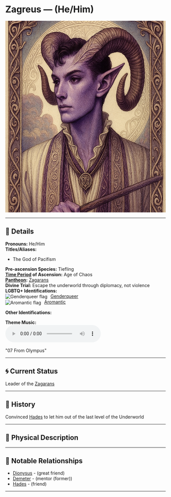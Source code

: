 # Zagreus — (He/Him)

<!-- Optional -->
<img src="zagreus.jpg" alt="Zagreus" style="height: 600px; width: auto;" />

---

## 📕 Details
**Pronouns:** He/Him  
**Titles/Aliases:**  
  - The God of Pacifism  

**Pre-ascension Species:** Tiefling  
**[Time Period](../../history/time_periods/) of Ascension:** Age of Chaos  
**[Pantheon](../../../pantheons):** [Zagarans](../../../pantheons/zagarans/index.md)  
**Divine Trial:** Escape the underworld through diplomacy, not violence  
**LGBTQ+ Identifications:**  
      <img src="../../flags/genderqueer.jpg" alt="Genderqueer flag" width="30" style="vertical-align: middle; margin-right: 6px;">
  [Genderqueer](../../../identifiers/genderqueer/index.md)  
      <img src="../../flags/aromantic.jpg" alt="Aromantic flag" width="30" style="vertical-align: middle; margin-right: 6px;">
  [Aromantic](../../../identifiers/aromantic/index.md)  

**Other Identifications:**  

**Theme Music:**  
<audio controls>
  <source src="Zagreus | 07 From [Olympus](../../../locations/territories/olympia/index.md).mp3" type="audio/mpeg">
  Your browser does not support the audio element.
</audio>

"07 From Olympus"  




---

## 🌀 Current Status
Leader of the [Zagarans](../../../pantheons/zagarans/index.md)

---

## 📜 History
Convinced [Hades](../hades/index.md) to let him out of the last level of the Underworld

---

## 👤 Physical Description


---
## 🧩 Notable Relationships
  - [Dionysus](../dionysus/index.md) - (great friend)  
  - [Demeter](../demeter/index.md) - (mentor (former))  
  - [Hades](../hades/index.md) - (friend)  

---
